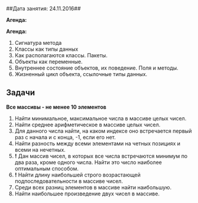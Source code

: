 ##Дата занятия: 24.11.2016##

**Агенда:**

**Агенда:**

1. Сигнатура метода
1. Классы как типы данных
1. Как располагаются классы. Пакеты. 
1. Объекты как переменные.
1. Внутреннее состояние объектов, их поведение. Поля и методы.
1. Жизненный цикл объекта, ссылочные типы данных.





Задачи
---


**Все массивы - не менее 10 элементов**

1. Найти минимальное, максимальное числа в массиве целых чисел.
3. Найти среднее арифметическое в массиве целых чисел.
4. Для данного числа найти, на каком индексе оно встречается первый раз с начала и с конца, -1, если его нет. 
6. Найти разность между всеми элементами на четных позициях и всеми на нечетных.
7. **!** Дан массив чисел, в которых все числа встречаются минимум по два раза, кроме одного числа. Найти это число наиболее оптимальным способом.
8. **!** Найти длину наибольшей строго возрастающей подпоследовательности в массиве чисел.
9. Среди всех разниц элементов в массиве найти наибольшую. 
10. Найти наибольшее произведение двух чисел в массиве.
